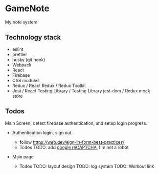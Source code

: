 # GameNote

My note system

## Technology stack

- eslint
- prettier
- husky (git hook)
- Webpack
- React
- Firebase
- CSS modules
- Redux / React Redux / Redux Toolkit
- Jest / React Testing Library / Testing Library jest-dom / Redux mock store

## Todos

Main Screen, detect firebase authentication, and setup login progress.

- Authentication login, sign out

  - follow https://web.dev/sign-in-form-best-practices/
  - Todos
    TODO: add [google reCAPTCHA](https://support.google.com/recaptcha/?hl=en), I'm not a robot

- Main page
  - Todos
    TODO: layout design
    TODO: log system
    TODO: Workout link
